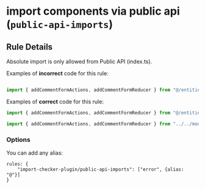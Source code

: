 # import components via public api (`public-api-imports`)

## Rule Details

Absolute import is only allowed from Public API (index.ts).

Examples of **incorrect** code for this rule:

```js

import { addCommentFormActions, addCommentFormReducer } from "@/entities/Article/model/slices/addCommentFormSlice"

```

Examples of **correct** code for this rule:

```js
import { addCommentFormActions, addCommentFormReducer } from "@/entities/Article"
```
```js
import { addCommentFormActions, addCommentFormReducer } from "../../model/slices/addCommentFormSlice"
```

### Options

You can add any alias:

    rules: {
        "import-checker-plugin/public-api-imports": ["error", {alias: "@"}]
    }

